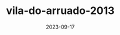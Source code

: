 ---
layout: note-image
parent: ../notas
title: vila-do-arruado-2013
date: 2023-09-17
metatitle: Vila do Arruado
categories: imagem, vila do arruado, warp
description: Vila do Arruado
year: 2013
cover-image: https://www.historiadorecife.com/images/cover.jpg
---